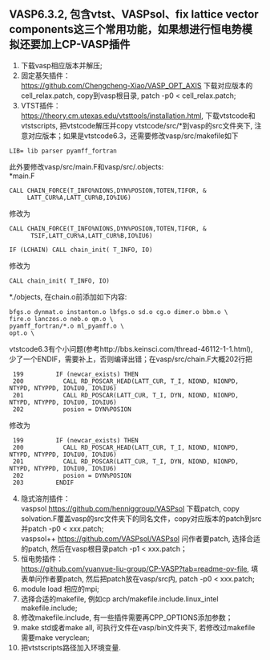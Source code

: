 ## VASP6.3.2, 包含vtst、VASPsol、fix lattice vector components这三个常用功能，如果想进行恒电势模拟还要加上CP-VASP插件  
1. 下载vasp相应版本并解压;  
2. 固定基矢插件：\
https://github.com/Chengcheng-Xiao/VASP_OPT_AXIS 下载对应版本的cell_relax.patch, copy到vasp根目录, patch -p0 < cell_relax.patch;
3. VTST插件：\
https://theory.cm.utexas.edu/vtsttools/installation.html, 下载vtstcode和vtstscripts, 把vtstcode解压并copy vtstcode/src/*到vasp的src文件夹下, 注意对应版本；如果是vtstcode6.3，还需要修改vasp/src/makefile如下
```
LIB= lib parser pyamff_fortran
```
此外要修改vasp/src/main.F和vasp/src/.objects:\
*main.F
```
CALL CHAIN_FORCE(T_INFO%NIONS,DYN%POSION,TOTEN,TIFOR, &
     LATT_CUR%A,LATT_CUR%B,IO%IU6)
```
修改为
```
CALL CHAIN_FORCE(T_INFO%NIONS,DYN%POSION,TOTEN,TIFOR, &
      TSIF,LATT_CUR%A,LATT_CUR%B,IO%IU6)
```
```
IF (LCHAIN) CALL chain_init( T_INFO, IO)
```
修改为
```
CALL chain_init( T_INFO, IO)
```
*./objects, 在chain.o前添加如下内容:  
```
bfgs.o dynmat.o instanton.o lbfgs.o sd.o cg.o dimer.o bbm.o \
fire.o lanczos.o neb.o qm.o \
pyamff_fortran/*.o ml_pyamff.o \
opt.o \
```
vtstcode6.3有个小问题(参考http://bbs.keinsci.com/thread-46112-1-1.html), 少了一个ENDIF，需要补上，否则编译出错；在vasp/src/chain.F大概202行把
```
 199         IF (newcar_exists) THEN
 200           CALL RD_POSCAR_HEAD(LATT_CUR, T_I, NIOND, NIONPD, NTYPD, NTYPPD, IO%IU0, IO%IU6)
 201           CALL RD_POSCAR(LATT_CUR, T_I, DYN, NIOND, NIONPD, NTYPD, NTYPPD, IO%IU0, IO%IU6)
 202           posion = DYN%POSION
```
修改为
```
 199         IF (newcar_exists) THEN
 200           CALL RD_POSCAR_HEAD(LATT_CUR, T_I, NIOND, NIONPD, NTYPD, NTYPPD, IO%IU0, IO%IU6)
 201           CALL RD_POSCAR(LATT_CUR, T_I, DYN, NIOND, NIONPD, NTYPD, NTYPPD, IO%IU0, IO%IU6)
 202           posion = DYN%POSION
 203         ENDIF
```
4. 隐式溶剂插件：\
vaspsol https://github.com/henniggroup/VASPsol 下载patch, copy solvation.F覆盖vasp的src文件夹下的同名文件，copy对应版本的patch到src并patch -p0 < xxx.patch;\
vaspsol++ https://github.com/VASPsol/VASPsol 问作者要patch, 选择合适的patch, 然后在vasp根目录patch -p1 < xxx.patch； 
5. 恒电势插件：\
https://github.com/yuanyue-liu-group/CP-VASP?tab=readme-ov-file, 填表单问作者要patch, 然后把patch放在vasp/src内, patch -p0 < xxx.patch;
6. module load 相应的mpi;  
7. 选择合适的makefile, 例如cp arch/makefile.include.linux_intel makefile.include; 
8. 修改makefile.include, 有一些插件需要再CPP_OPTIONS添加参数；
9. make std或者make all, 可执行文件在vasp/bin文件夹下, 若修改过makefile需要make veryclean;  
10. 把vtstscripts路径加入环境变量.

